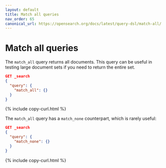```yaml
---
layout: default
title: Match all queries
nav_order: 65
canonical_url: https://opensearch.org/docs/latest/query-dsl/match-all/
---
```


# Match all queries

The `match_all` query returns all documents. This query can be useful in testing large document sets if you need to return the entire set.

```json
GET _search
{
  "query": {
    "match_all": {}
  }
}
```
{% include copy-curl.html %}

The `match_all` query has a `match_none` counterpart, which is rarely useful:

```json
GET _search
{
  "query": {
    "match_none": {}
  }
}
```
{% include copy-curl.html %}